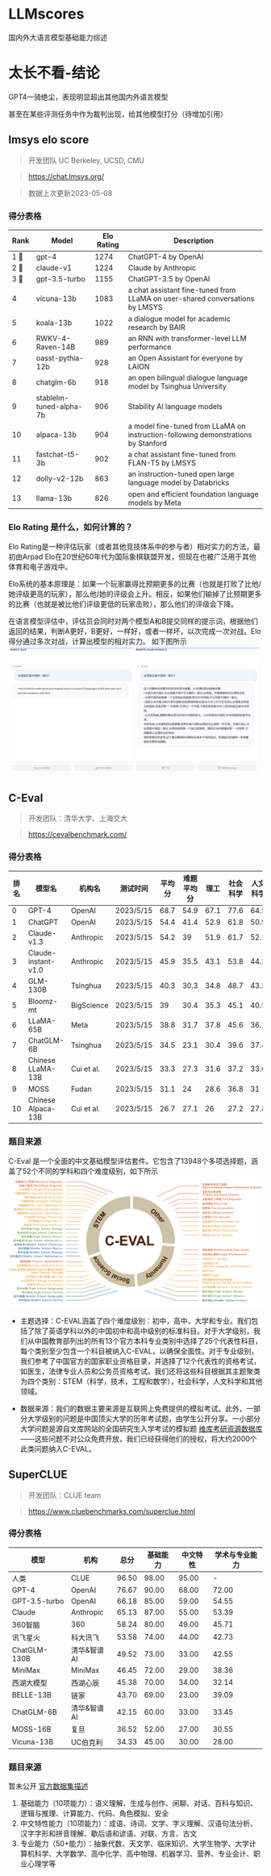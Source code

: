 # LLMscores
国内外大语言模型基础能力综述
# 太长不看-结论
GPT4一骑绝尘，表现明显超出其他国内外语言模型

甚至在某些评测任务中作为裁判出现，给其他模型打分（待增加引用）
## lmsys elo score
> 开发团队 UC Berkeley, UCSD, CMU

> https://chat.lmsys.org/

> 数据上次更新2023-05-08
### 得分表格
| Rank | Model | Elo Rating | Description |
|------|-------|------------|-------------|
| 1 🥇 | gpt-4 | 1274 | ChatGPT-4 by OpenAI |
| 2 🥈 | claude-v1 | 1224 | Claude by Anthropic |
| 3 🥉 | gpt-3.5-turbo | 1155 | ChatGPT-3.5 by OpenAI |
| 4 | vicuna-13b | 1083 | a chat assistant fine-tuned from LLaMA on user-shared conversations by LMSYS |
| 5 | koala-13b | 1022 | a dialogue model for academic research by BAIR |
| 6 | RWKV-4-Raven-14B | 989 | an RNN with transformer-level LLM performance |
| 7 | oasst-pythia-12b | 928 | an Open Assistant for everyone by LAION |
| 8 | chatglm-6b | 918 | an open bilingual dialogue language model by Tsinghua University |
| 9 | stablelm-tuned-alpha-7b | 906 | Stability AI language models |
| 10 | alpaca-13b | 904 | a model fine-tuned from LLaMA on instruction-following demonstrations by Stanford |
| 11 | fastchat-t5-3b | 902 | a chat assistant fine-tuned from FLAN-T5 by LMSYS |
| 12 | dolly-v2-12b | 863 | an instruction-tuned open large language model by Databricks |
| 13 | llama-13b | 826 | open and efficient foundation language models by Meta |
### Elo Rating 是什么，如何计算的？
Elo Rating是一种评估玩家（或者其他竞技体系中的参与者）相对实力的方法，最初由Arpad Elo在20世纪60年代为国际象棋联盟开发，但现在也被广泛用于其他体育和电子游戏中。

Elo系统的基本原理是：如果一个玩家赢得比预期更多的比赛（也就是打败了比他/她评级更高的玩家），那么他/她的评级会上升。相反，如果他们输掉了比预期更多的比赛（也就是被比他们评级更低的玩家击败），那么他们的评级会下降。

在语言模型评估中，评估员会同时对两个模型A和B提交同样的提示词，根据他们返回的结果，判断A更好，B更好，一样好，或者一样坏，以次完成一次对战。Elo得分通过多次对战，计算出模型的相对实力。
如下图所示
![elo_demo](imgs/elo_demopng.png)

## C-Eval
> 开发团队：清华大学、上海交大

> https://cevalbenchmark.com/

### 得分表格
| 排名 | 模型名 | 机构名 | 测试时间 | 平均分 | 难题平均分 | 理工 | 社会科学 | 人文科学 | 其他 |
| ---- | ---------- | ------------ | --------- | ------- | -------------- | ---- | -------------- | ---------- | ------ |
| 0    | GPT-4      | OpenAI       | 2023/5/15 | 68.7    | 54.9           | 67.1 | 77.6           | 64.5       | 67.8   |
| 1    | ChatGPT    | OpenAI       | 2023/5/15 | 54.4    | 41.4           | 52.9 | 61.8           | 50.9       | 53.6   |
| 2    | Claude-v1.3| Anthropic    | 2023/5/15 | 54.2    | 39             | 51.9 | 61.7           | 52.1       | 53.7   |
| 3    | Claude-instant-v1.0 | Anthropic | 2023/5/15 | 45.9 | 35.5 | 43.1 | 53.8 | 44.2 | 45.4 |
| 4    | GLM-130B   | Tsinghua     | 2023/5/15 | 40.3    | 30.3           | 34.8 | 48.7           | 43.3       | 39.8   |
| 5    | Bloomz-mt  | BigScience   | 2023/5/15 | 39      | 30.4           | 35.3 | 45.1           | 40.5       | 38.5   |
| 6    | LLaMA-65B  | Meta         | 2023/5/15 | 38.8    | 31.7           | 37.8 | 45.6           | 36.1       | 37.1   |
| 7    | ChatGLM-6B | Tsinghua     | 2023/5/15 | 34.5    | 23.1           | 30.4 | 39.6           | 37.4       | 34.5   |
| 8    | Chinese LLaMA-13B | Cui et al. | 2023/5/15 | 33.3 | 27.3 | 31.6 | 37.2 | 33.6 | 32.8 |
| 9    | MOSS       | Fudan        | 2023/5/15 | 31.1    | 24             | 28.6 | 36.8           | 31         | 30.3   |
| 10   | Chinese Alpaca-13B | Cui et al. | 2023/5/15 | 26.7 | 27.1 | 26 | 27.2 | 27.8 | 26.4 |

### 题目来源
C-Eval 是一个全面的中文基础模型评估套件。它包含了13948个多项选择题，涵盖了52个不同的学科和四个难度级别，如下所示
![ceval](imgs/ceval.png)
* 主题选择：C-EVAL涵盖了四个难度级别：初中，高中，大学和专业。我们包括了除了英语学科以外的中国初中和高中级别的标准科目。对于大学级别，我们从中国教育部列出的所有13个官方本科专业类别中选择了25个代表性科目，每个类别至少包含一个科目被纳入C-EVAL，以确保全面性。对于专业级别，我们参考了中国官方的国家职业资格目录，并选择了12个代表性的资格考试，如医生，法律专业人员和公务员资格考试。我们还将这些科目根据其主题聚类为四个类别：STEM（科学，技术，工程和数学），社会科学，人文科学和其他领域。

* 数据来源：我们的数据主要来源是互联网上免费提供的模拟考试。此外，一部分大学级别的问题是中国顶尖大学的历年考试题，由学生公开分享。一小部分大学问题是源自文库网站的全国研究生入学考试的模拟题
[维库考研资源数据库](https://kaoyan.cqvip.com/view/postgraduate/index.aspx)
——这些问题不对公众免费开放，我们已经获得他们的授权，将大约2000个此类问题纳入C-EVAL。

## SuperCLUE
> 开发团队：CLUE team

> https://www.cluebenchmarks.com/superclue.html
### 得分表格
| 模型 | 机构 | 总分 | 基础能力 | 中文特性 | 学术与专业能力 |
| --- | --- | --- | --- | --- | --- |
| 人类 | CLUE | 96.50 | 98.00 | 95.00 | - |
| GPT-4 | OpenAI | 76.67 | 90.00 | 68.00 | 72.00 |
| GPT-3.5-turbo | OpenAI | 66.18 | 85.00 | 59.00 | 54.55 |
| Claude | Anthropic | 65.13 | 87.00 | 55.00 | 53.39 |
| 360智脑 | 360 | 58.24 | 80.00 | 49.00 | 45.71 |
| 讯飞星火 | 科大讯飞 | 53.58 | 74.00 | 44.00 | 42.73 |
| ChatGLM-130B | 清华&智谱AI | 49.52 | 73.00 | 33.00 | 42.55 |
| MiniMax | MiniMax | 46.45 | 72.00 | 29.00 | 38.36 |
| 西湖大模型 | 西湖心辰 | 45.38 | 70.00 | 34.00 | 32.14 |
| BELLE-13B | 链家 | 43.70 | 69.00 | 23.00 | 39.09 |
| ChatGLM-6B | 清华&智谱AI | 42.15 | 60.00 | 33.00 | 33.45 |
| MOSS-16B | 复旦 | 36.52 | 52.00 | 27.00 | 30.55 |
| Vicuna-13B | UC伯克利 | 34.33 | 45.00 | 30.00 | 28.00 |

### 题目来源
暂未公开
[官方数据集描述](https://github.com/CLUEbenchmark/SuperCLUE#SuperCLUE%E7%9A%84%E6%95%B0%E6%8D%AE%E9%9B%86) 
1. 基础能力（10项能力）：语义理解、生成与创作、闲聊、对话、百科与知识、逻辑与推理、计算能力、代码、角色模拟、安全
2. 中文特性能力（10项能力）：成语、诗词、文学、字义理解、汉语句法分析、汉字字形和拼音理解、歇后语和谚语、对联、方言、古文
3. 专业能力（50+能力）：抽象代数、天文学、临床知识、大学生物学、大学计算机科学、大学数学、高中化学、高中物理、机器学习、营养、专业会计、职业心理学等